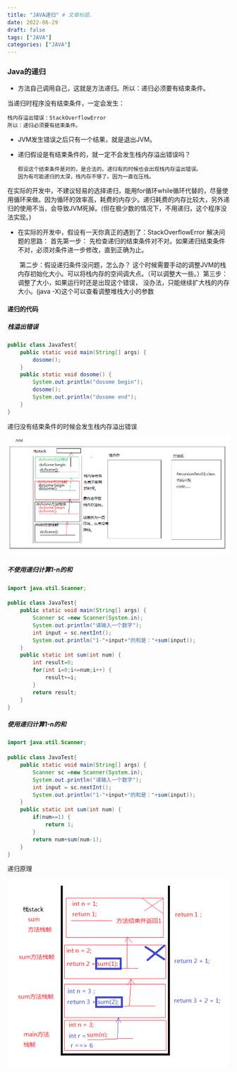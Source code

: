 ```yaml
---
title: "JAVA递归" # 文章标题.
date: 2022-06-29
draft: false
tags: ["JAVA"]
categories: ["JAVA"]
---
```


### Java的递归

- 方法自己调用自己，这就是方法递归。所以：递归必须要有结束条件。

当递归时程序没有结束条件，一定会发生：

```
栈内存溢出错误：StackOverflowError
所以：递归必须要有结束条件。
```

- JVM发生错误之后只有一个结果，就是退出JVM。

- 递归假设是有结束条件的，就一定不会发生栈内存溢出错误吗？		

  ```
  假设这个结束条件是对的，是合法的，递归有的时候也会出现栈内存溢出错误。
  因为有可能递归的太深，栈内存不够了。因为一直在压栈。
  ```

在实际的开发中，不建议轻易的选择递归，能用for循环while循环代替的，尽量使用循环来做。因为循环的效率高，耗费的内存少。递归耗费的内存比较大，另外递归的使用不当，会导致JVM死掉。(但在极少数的情况下，不用递归，这个程序没法实现。)

- 在实际的开发中，假设有一天你真正的遇到了：StackOverflowError
  解决问题的思路：
  			首先第一步：
  				先检查递归的结束条件对不对。如果递归结束条件不对，必须对条件进一步修改，直到正确为止。

  ​			第二步：假设递归条件没问题，怎么办？
  ​				这个时候需要手动的调整JVM的栈内存初始化大小。可以将栈内存的空间调大点。（可以调整大一些。）
  ​			第三步：调整了大小，如果运行时还是出现这个错误，
  ​				没办法，只能继续扩大栈的内存大小。(java -X)这个可以查看调整堆栈大小的参数

#### 递归的代码

##### 栈溢出错误

```java
public class JavaTest{
	public static void main(String[] args) {
		dosome();
	}
	public static void dosome() {
		System.out.println("dosome begin");
		dosome();
		System.out.println("dosome end");
	}
}
```

递归没有结束条件的时候会发生栈内存溢出错误

![005-递归没有结束条件的时候会发生栈内存溢出错误](./递归没有结束条件的时候会发生栈内存溢出错误.png)

##### 不使用递归计算1-n的和

```java
import java.util.Scanner;

public class JavaTest{
	public static void main(String[] args) {
		Scanner sc =new Scanner(System.in);
		System.out.println("请输入一个数字");
		int input = sc.nextInt();
		System.out.println("1-"+input+"的和是："+sum(input));
	}
	public static int sum(int num) {
		int result=0;
		for(int i=0;i<=num;i++) {
			result+=i;
		}
		return result;
	}
}
```

##### 使用递归计算1-n的和

```java
import java.util.Scanner;

public class JavaTest{
	public static void main(String[] args) {
		Scanner sc =new Scanner(System.in);
		System.out.println("请输入一个数字");
		int input = sc.nextInt();
		System.out.println("1-"+input+"的和是："+sum(input));
	}
	public static int sum(int num) {
		if(num==1) {
			return 1;
		}
		return num+sum(num-1);
	}
}
```

递归原理

![004-递归原理](./递归原理.png)
